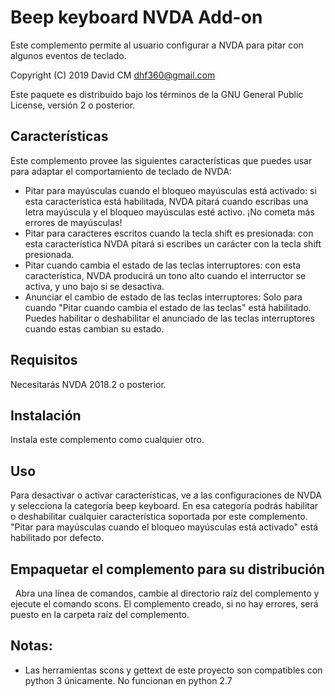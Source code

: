 # Beep keyboard NVDA Add-on #
Este complemento permite al usuario configurar a NVDA para pitar con algunos eventos de teclado.

Copyright (C) 2019 David CM <dhf360@gmail.com>

Este paquete es distribuido bajo los términos de la GNU General Public License, versión 2 o posterior.

## Características
  Este complemento provee las siguientes características que puedes usar para adaptar el comportamiento de teclado de NVDA:
  
* Pitar para mayúsculas cuando el bloqueo mayúsculas está activado: si esta característica está habilitada, NVDA pitará cuando escribas una letra mayúscula y el bloqueo mayúsculas esté activo. ¡No cometa más errores de mayúsculas!
* Pitar para caracteres escritos cuando la tecla shift es presionada: con esta característica NVDA pitará si escribes un carácter con la tecla shift presionada.
* Pitar cuando cambia el estado de las teclas interruptores: con esta característica, NVDA producirá un tono alto cuando el interructor se activa, y uno bajo si se desactiva.
* Anunciar el cambio de estado de las teclas interruptores: Solo para cuando "Pitar cuando cambia el estado de las teclas" está habilitado. Puedes habilitar o deshabilitar el anunciado de las teclas interruptores cuando estas cambian su estado.

## Requisitos
  Necesitarás NVDA 2018.2 o posterior.

## Instalación
  Instala este complemento como cualquier otro.

## Uso
  Para desactivar o activar características, ve  a las configuraciones de NVDA y selecciona la categoría beep keyboard. En esa categoría podrás habilitar o deshabilitar cualquier característica soportada por este complemento.  
  "Pitar para mayúsculas cuando el bloqueo mayúsculas está activado" está habilitado por defecto.

## Empaquetar el complemento para su distribución
   Abra una línea de comandos, cambie al directorio raíz del complemento y ejecute el comando scons. El complemento creado, si no hay errores, será puesto en la carpeta raíz del complemento.

## Notas:
* Las herramientas scons y gettext de este proyecto son compatibles con python 3 únicamente. No funcionan en python 2.7